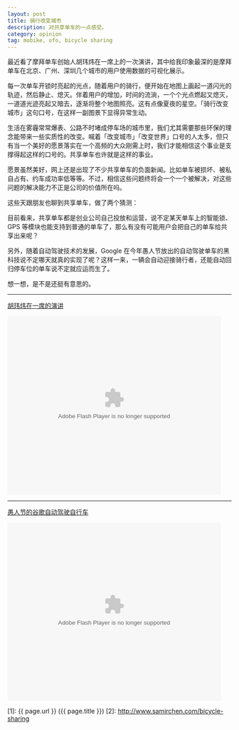 ```yaml
---
layout: post
title: 骑行改变城市
description: 对共享单车的一点感受。
category: opinion
tag: mobike, ofo, bicycle sharing
---
```




最近看了摩拜单车创始人胡玮炜在一席上的一次演讲，其中给我印象最深的是摩拜单车在北京、广州、深圳几个城市的用户使用数据的可视化展示。

每一次单车开锁时亮起的光点，随着用户的骑行，便开始在地图上画起一道闪光的轨迹，然后静止、熄灭。伴着用户的增加，时间的流淌，一个个光点燃起又熄灭，一道道光迹亮起又暗去，逐渐将整个地图照亮。这有点像夏夜的星空。「骑行改变城市」这句口号，在这样一副图景下显得异常生动。

生活在雾霾常常爆表、公路不时堵成停车场的城市里，我们尤其需要那些环保的理念能带来一些实质性的改变。喊着「改变城市」「改变世界」口号的人太多，但只有当一个美好的愿景落实在一个高频的大众刚需上时，我们才能相信这个事业是支撑得起这样的口号的。共享单车也许就是这样的事业。

愿景虽然美好，网上还是出现了不少共享单车的负面新闻。比如单车被损坏、被私自占有、约车成功率低等等。不过，相信这些问题终将会一个一个被解决，对这些问题的解决能力不正是公司的价值所在吗。

这些天跟朋友也聊到共享单车，做了两个猜测：

目前看来，共享单车都是创业公司自己投放和运营，说不定某天单车上的智能锁、GPS 等模块也能支持到普通的单车了，那么有没有可能用户会把自己的单车给共享出来呢？

另外，随着自动驾驶技术的发展，Google 在今年愚人节放出的自动驾驶单车的黑科技说不定哪天就真的实现了呢？这样一来，一辆会自动迎接骑行者，还能自动回归停车位的单车说不定就应运而生了。

想一想，是不是还挺有意思的。



---------------------------------

[胡玮炜在一席的演讲](https://v.qq.com/x/cover/7qm4vff0bszr5m0/t0357ld2173.html)


<embed src="https://imgcache.qq.com/tencentvideo_v1/playerv3/TPout.swf?max_age=86400&v=20161117&vid=t0357ld2173&auto=0" allowFullScreen="true" quality="high" width="480" height="400" align="middle" allowScriptAccess="always" type="application/x-shockwave-flash" />

<br/>



---------------------------------

[愚人节的谷歌自动驾驶自行车](https://v.qq.com/x/page/m0192y5jp5k.html)


<embed src="https://imgcache.qq.com/tencentvideo_v1/playerv3/TPout.swf?max_age=86400&v=20161117&vid=m0192y5jp5k&auto=0" allowFullScreen="true" quality="high" width="480" height="400" align="middle" allowScriptAccess="always" type="application/x-shockwave-flash" />

<br/>


[SamirChen]: http://www.samirchen.com "SamirChen"
[1]: {{ page.url }} ({{ page.title }})
[2]: http://www.samirchen.com/bicycle-sharing

